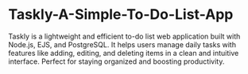 # Taskly-A-Simple-To-Do-List-App
Taskly is a lightweight and efficient to-do list web application built with Node.js, EJS, and PostgreSQL. It helps users manage daily tasks with features like adding, editing, and deleting items in a clean and intuitive interface. Perfect for staying organized and boosting productivity.
